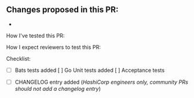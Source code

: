 Changes proposed in this PR:
-
-

How I've tested this PR:

How I expect reviewers to test this PR:


Checklist:
- [ ] Bats tests added
  [ ] Go Unit tests added
  [ ] Acceptance tests
- [ ] CHANGELOG entry added (*HashiCorp engineers only, community PRs should not add a changelog entry*)

